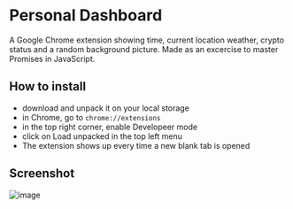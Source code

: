 # Personal Dashboard
A Google Chrome extension showing time, current location weather, crypto status and a random background picture.
Made as an excercise to master Promises in JavaScript.

## How to install
- download and unpack it on your local storage
- in Chrome, go to ```chrome://extensions```
- in the top right corner, enable Developeer mode
- click on Load unpacked in the top left menu
- The extension shows up every time a new blank tab is opened

## Screenshot
![image](https://user-images.githubusercontent.com/57393100/210609332-171d33d6-da0b-4de2-93a8-1a6a2bd40c0a.png)

